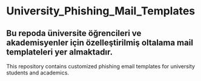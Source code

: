 # University_Phishing_Mail_Templates

Bu repoda üniversite öğrencileri ve akademisyenler için özelleştirilmiş oltalama mail templateleri yer almaktadır.
------------------------------------------------------------------------------------------------------------------
This repository contains customized phishing email templates for university students and academics.
